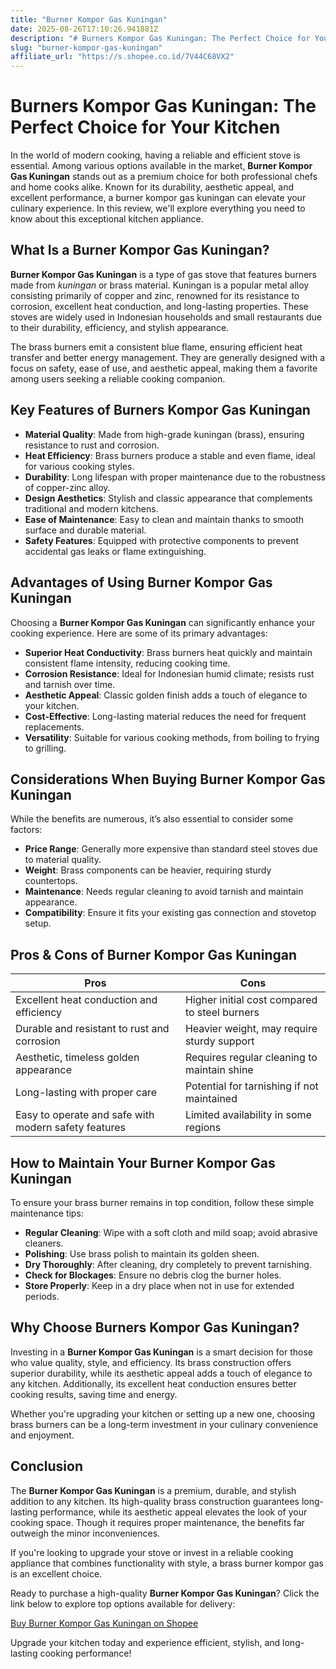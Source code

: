 ```yaml
---
title: "Burner Kompor Gas Kuningan"
date: 2025-08-26T17:10:26.941881Z
description: "# Burners Kompor Gas Kuningan: The Perfect Choice for Your Kitchen..."
slug: "burner-kompor-gas-kuningan"
affiliate_url: "https://s.shopee.co.id/7V44C68VX2"
---
```

# Burners Kompor Gas Kuningan: The Perfect Choice for Your Kitchen

In the world of modern cooking, having a reliable and efficient stove is essential. Among various options available in the market, **Burner Kompor Gas Kuningan** stands out as a premium choice for both professional chefs and home cooks alike. Known for its durability, aesthetic appeal, and excellent performance, a burner kompor gas kuningan can elevate your culinary experience. In this review, we'll explore everything you need to know about this exceptional kitchen appliance.

## What Is a Burner Kompor Gas Kuningan?

**Burner Kompor Gas Kuningan** is a type of gas stove that features burners made from *kuningan* or brass material. Kuningan is a popular metal alloy consisting primarily of copper and zinc, renowned for its resistance to corrosion, excellent heat conduction, and long-lasting properties. These stoves are widely used in Indonesian households and small restaurants due to their durability, efficiency, and stylish appearance.

The brass burners emit a consistent blue flame, ensuring efficient heat transfer and better energy management. They are generally designed with a focus on safety, ease of use, and aesthetic appeal, making them a favorite among users seeking a reliable cooking companion.

## Key Features of Burners Kompor Gas Kuningan

- **Material Quality**: Made from high-grade kuningan (brass), ensuring resistance to rust and corrosion.
- **Heat Efficiency**: Brass burners produce a stable and even flame, ideal for various cooking styles.
- **Durability**: Long lifespan with proper maintenance due to the robustness of copper-zinc alloy.
- **Design Aesthetics**: Stylish and classic appearance that complements traditional and modern kitchens.
- **Ease of Maintenance**: Easy to clean and maintain thanks to smooth surface and durable material.
- **Safety Features**: Equipped with protective components to prevent accidental gas leaks or flame extinguishing.

## Advantages of Using Burner Kompor Gas Kuningan

Choosing a **Burner Kompor Gas Kuningan** can significantly enhance your cooking experience. Here are some of its primary advantages:

- **Superior Heat Conductivity**: Brass burners heat quickly and maintain consistent flame intensity, reducing cooking time.
- **Corrosion Resistance**: Ideal for Indonesian humid climate; resists rust and tarnish over time.
- **Aesthetic Appeal**: Classic golden finish adds a touch of elegance to your kitchen.
- **Cost-Effective**: Long-lasting material reduces the need for frequent replacements.
- **Versatility**: Suitable for various cooking methods, from boiling to frying to grilling.

## Considerations When Buying Burner Kompor Gas Kuningan

While the benefits are numerous, it’s also essential to consider some factors:

- **Price Range**: Generally more expensive than standard steel stoves due to material quality.
- **Weight**: Brass components can be heavier, requiring sturdy countertops.
- **Maintenance**: Needs regular cleaning to avoid tarnish and maintain appearance.
- **Compatibility**: Ensure it fits your existing gas connection and stovetop setup.

## Pros & Cons of Burner Kompor Gas Kuningan

| Pros                                              | Cons                                               |
|----------------------------------------------------|----------------------------------------------------|
| Excellent heat conduction and efficiency        | Higher initial cost compared to steel burners    |
| Durable and resistant to rust and corrosion      | Heavier weight, may require sturdy support       |
| Aesthetic, timeless golden appearance            | Requires regular cleaning to maintain shine     |
| Long-lasting with proper care                     | Potential for tarnishing if not maintained      |
| Easy to operate and safe with modern safety features | Limited availability in some regions            |

## How to Maintain Your Burner Kompor Gas Kuningan

To ensure your brass burner remains in top condition, follow these simple maintenance tips:

- **Regular Cleaning**: Wipe with a soft cloth and mild soap; avoid abrasive cleaners.
- **Polishing**: Use brass polish to maintain its golden sheen.
- **Dry Thoroughly**: After cleaning, dry completely to prevent tarnishing.
- **Check for Blockages**: Ensure no debris clog the burner holes.
- **Store Properly**: Keep in a dry place when not in use for extended periods.

## Why Choose Burners Kompor Gas Kuningan?

Investing in a **Burner Kompor Gas Kuningan** is a smart decision for those who value quality, style, and efficiency. Its brass construction offers superior durability, while its aesthetic appeal adds a touch of elegance to any kitchen. Additionally, its excellent heat conduction ensures better cooking results, saving time and energy.

Whether you're upgrading your kitchen or setting up a new one, choosing brass burners can be a long-term investment in your culinary convenience and enjoyment.

## Conclusion

The **Burner Kompor Gas Kuningan** is a premium, durable, and stylish addition to any kitchen. Its high-quality brass construction guarantees long-lasting performance, while its aesthetic appeal elevates the look of your cooking space. Though it requires proper maintenance, the benefits far outweigh the minor inconveniences.

If you're looking to upgrade your stove or invest in a reliable cooking appliance that combines functionality with style, a brass burner kompor gas is an excellent choice.

Ready to purchase a high-quality **Burner Kompor Gas Kuningan**? Click the link below to explore top options available for delivery:

[Buy Burner Kompor Gas Kuningan on Shopee](https://s.shopee.co.id/7V44C68VX2)  

Upgrade your kitchen today and experience efficient, stylish, and long-lasting cooking performance!